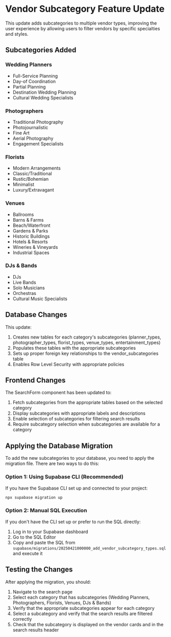 # Vendor Subcategory Feature Update

This update adds subcategories to multiple vendor types, improving the user experience by allowing users to filter vendors by specific specialties and styles.

## Subcategories Added

### Wedding Planners
- Full-Service Planning
- Day-of Coordination
- Partial Planning
- Destination Wedding Planning
- Cultural Wedding Specialists

### Photographers
- Traditional Photography
- Photojournalistic
- Fine Art
- Aerial Photography
- Engagement Specialists

### Florists
- Modern Arrangements
- Classic/Traditional
- Rustic/Bohemian
- Minimalist
- Luxury/Extravagant

### Venues
- Ballrooms
- Barns & Farms
- Beach/Waterfront
- Gardens & Parks
- Historic Buildings
- Hotels & Resorts
- Wineries & Vineyards
- Industrial Spaces

### DJs & Bands
- DJs
- Live Bands
- Solo Musicians
- Orchestras
- Cultural Music Specialists

## Database Changes

This update:
1. Creates new tables for each category's subcategories (planner_types, photographer_types, florist_types, venue_types, entertainment_types)
2. Populates these tables with the appropriate subcategories
3. Sets up proper foreign key relationships to the vendor_subcategories table
4. Enables Row Level Security with appropriate policies

## Frontend Changes

The SearchForm component has been updated to:
1. Fetch subcategories from the appropriate tables based on the selected category
2. Display subcategories with appropriate labels and descriptions
3. Enable selection of subcategories for filtering search results
4. Require subcategory selection when subcategories are available for a category

## Applying the Database Migration

To add the new subcategories to your database, you need to apply the migration file. There are two ways to do this:

### Option 1: Using Supabase CLI (Recommended)

If you have the Supabase CLI set up and connected to your project:

```bash
npx supabase migration up
```

### Option 2: Manual SQL Execution

If you don't have the CLI set up or prefer to run the SQL directly:

1. Log in to your Supabase dashboard
2. Go to the SQL Editor
3. Copy and paste the SQL from `supabase/migrations/20250421000000_add_vendor_subcategory_types.sql` and execute it

## Testing the Changes

After applying the migration, you should:

1. Navigate to the search page
2. Select each category that has subcategories (Wedding Planners, Photographers, Florists, Venues, DJs & Bands)
3. Verify that the appropriate subcategories appear for each category
4. Select a subcategory and verify that the search results are filtered correctly
5. Check that the subcategory is displayed on the vendor cards and in the search results header
